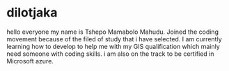 # dilotjaka

hello everyone my name is  Tshepo Mamabolo Mahudu. Joined the coding movement because of the filed of study that i have selected.
I am currently learning how to develop to help me with my GIS qualification which mainly need someone with coding skills.  i am also on the track to be certified in Microsoft azure.
